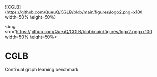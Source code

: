 ![CGLB](https://github.com/QueuQ/CGLB/blob/main/figures/logo2.png=x100 width=50% height=50%)

<img src="https://github.com/QueuQ/CGLB/blob/main/figures/logo2.png=x100 width=50% height=50%>

# CGLB
Continual graph learning benchmark

